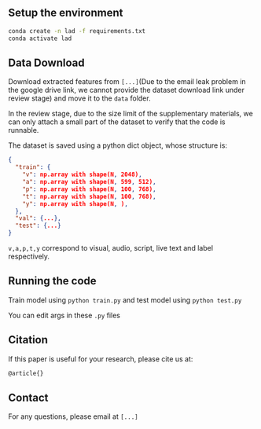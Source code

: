 ## Setup the environment

```bash
conda create -n lad -f requirements.txt
conda activate lad
```

## Data Download

Download extracted features from `[...]`(Due to the email leak problem in the google drive link, we cannot provide the dataset download link under review stage) and move it to the `data` folder.

In the review stage, due to the size limit of the supplementary materials, we can only attach a small part of the dataset to verify that the code is runnable.

The dataset is saved using a python dict object, whose structure is:

```json
{
  "train": {
    "v": np.array with shape(N, 2048),
    "a": np.array with shape(N, 599, 512),
    "p": np.array with shape(N, 100, 768),
    "t": np.array with shape(N, 100, 768),
    "y": np.array with shape(N, ),
  },
  "val": {...},
  "test": {...}
}
```

`v,a,p,t,y` correspond to visual, audio, script, live text and label respectively.


## Running the code

Train model using `python train.py` and test model using `python test.py`

You can edit args in these `.py` files

## Citation

If this paper is useful for your research, please cite us at:

```latex
@article{}
```

## Contact

For any questions, please email at `[...]`
